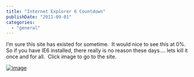 ```yaml
---
title: "Internet Explorer 6 Countdown"
publishDate: "2011-09-01"
categories: 
  - "general"
---
```


I’m sure this site has existed for sometime.  It would nice to see this at 0%.  So if you have IE6 installed, there really is no reason these days…. lets kill it once and for all.  Click image to go to the site.

[![image](https://ramblinggeek.co.uk/wp-content/uploads/2011/09/image.png "image")](https://www.ie6countdown.com/)
